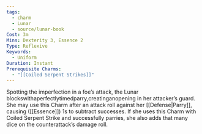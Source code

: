 ```yaml
---
tags:
  - charm
  - Lunar
  - source/lunar-book
Cost: 3m
Mins: Dexterity 3, Essence 2
Type: Reflexive
Keywords:
  - Uniform
Duration: Instant
Prerequisite Charms:
  - "[[Coiled Serpent Strikes]]"
---
```

Spotting the imperfection in a foe’s attack, the Lunar blockswithaperfectlytimedparry,creatinganopening in her attacker’s guard. She may use this Charm after an attack roll against her [[Defense|Parry]], causing ([[Essence]]) 1s to subtract successes. If she uses this Charm with Coiled Serpent Strike and successfully parries, she also adds that many dice on the counterattack’s damage roll.